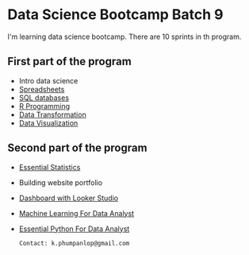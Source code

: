 # Data Science Bootcamp Batch 9

I'm learning data science bootcamp. There are 10 sprints in th program.

## First part of the program

- Intro data science
- [Spreadsheets](Spreadsheets)
- [SQL databases](SQL%20databases)
- [R Programming](R_programming)
- [Data Transformation](Data%20Transformation)
- [Data Visualization](Data%20Visualization)

## Second part of the program

- [Essential Statistics](Statistics)
- Building website portfolio
- [Dashboard with Looker Studio](Dashboard)
- [Machine Learning For Data Analyst](Machine_Learning%20)
- [Essential Python For Data Analyst](Python%20Programming)
  

      Contact: k.phumpanlop@gmail.com
